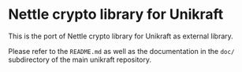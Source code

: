 Nettle crypto library for Unikraft
=============================

This is the port of Nettle crypto library for Unikraft as external library. 

Please refer to the `README.md` as well as the documentation in the `doc/` subdirectory of the main unikraft repository.
